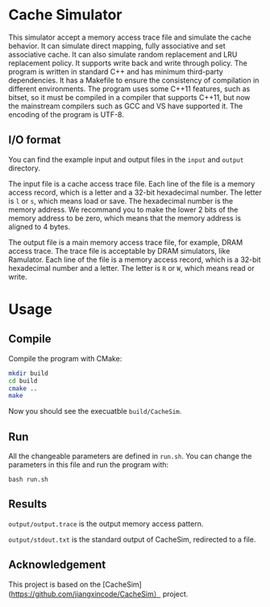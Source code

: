 # Cache Simulator

This simulator accept a memory access trace file and simulate the cache behavior. It can simulate direct mapping, fully associative and set associative cache. It can also simulate random replacement and LRU replacement policy. It supports write back and write through policy. 
The program is written in standard C++ and has minimum third-party dependencies. It has a Makefile to ensure the consistency of compilation in different environments. The program uses some C++11 features, such as bitset<T>, so it must be compiled in a compiler that supports C++11, but now the mainstream compilers such as GCC and VS have supported it. The encoding of the program is UTF-8.

## I/O format

You can find the example input and output files in the `input` and `output` directory.

The input file is a cache access trace file. Each line of the file is a memory access record, which is a letter and a 32-bit hexadecimal number. The letter is `l` or `s`, which means load or save. The hexadecimal number is the memory address. We recommand you to make the lower 2 bits of the memory address to be zero, which means that the memory address is aligned to 4 bytes.

The output file is a main memory access trace file, for example, DRAM access trace. The trace file is acceptable by DRAM simulators, like Ramulator. Each line of the file is a memory access record, which is a 32-bit hexadecimal number and a letter. The letter is `R` or `W`, which means read or write.

# Usage

## Compile
Compile the program with CMake:

```sh
mkdir build
cd build
cmake ..
make
```

Now you should see the execuatble `build/CacheSim`.

## Run

All the changeable parameters are defined in `run.sh`. You can change the parameters in this file and run the program with:

```
bash run.sh
```

## Results
`output/output.trace` is the output memory access pattern.

`output/stdout.txt` is the standard output of CacheSim, redirected to a file.

## Acknowledgement
This project is based on the [CacheSim](https://github.com/jiangxincode/CacheSim） project.
